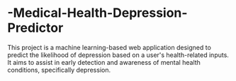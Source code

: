 # -Medical-Health-Depression-Predictor
This project is a machine learning-based web application designed to predict the likelihood of depression based on a user's health-related inputs. It aims to assist in early detection and awareness of mental health conditions, specifically depression.
